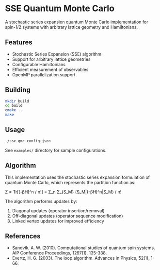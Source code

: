 # SSE Quantum Monte Carlo

A stochastic series expansion quantum Monte Carlo implementation for spin-1/2 systems with arbitrary lattice geometry and Hamiltonians.

## Features

- Stochastic Series Expansion (SSE) algorithm
- Support for arbitrary lattice geometries
- Configurable Hamiltonians
- Efficient measurement of observables
- OpenMP parallelization support

## Building

```bash
mkdir build
cd build
cmake ..
make
```

## Usage

```bash
./sse_qmc config.json
```

See `examples/` directory for sample configurations.

## Algorithm

This implementation uses the stochastic series expansion formulation of quantum Monte Carlo, which represents the partition function as:

Z = Tr[(-βH)^n / n!] = Σ_n Σ_{S_M} ⟨S_M|(-βH)^n|S_M⟩ / n!

The algorithm performs updates by:
1. Diagonal updates (operator insertion/removal)
2. Off-diagonal updates (operator sequence modification)
3. Linked vertex updates for improved efficiency

## References

- Sandvik, A. W. (2010). Computational studies of quantum spin systems. AIP Conference Proceedings, 1297(1), 135-338.
- Evertz, H. G. (2003). The loop algorithm. Advances in Physics, 52(1), 1-66.
